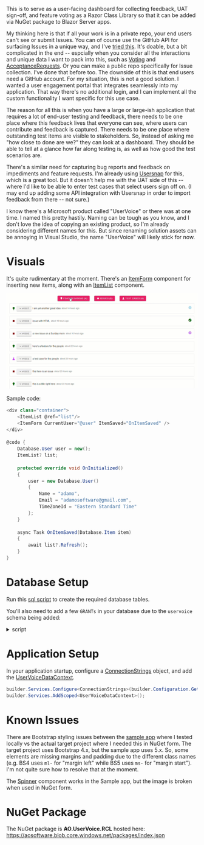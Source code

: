 This is to serve as a user-facing dashboard for collecting feedback, UAT sign-off, and feature voting as a Razor Class Library so that it can be added via NuGet package to Blazor Server apps.

My thinking here is that if all your work is in a private repo, your end users can't see or submit Issues. You can of course use the GitHub API for surfacing Issues in a unique way, and I've [tried this](https://github.com/adamfoneil/GitHubIssues.RCL/tree/master/GitHubApiClient). It's doable, but a bit complicated in the end -- espcially when you consider all the interactions and unique data I want to pack into this, such as [Voting](https://github.com/adamfoneil/UserVoice.RCL/blob/master/UserVoice.Database/Vote.cs) and [AcceptanceRequests](https://github.com/adamfoneil/UserVoice.RCL/blob/master/UserVoice.Database/AcceptanceRequest.cs). Or you can make a public repo specifically for Issue collection. I've done that before too. The downside of this is that end users need a GitHub account. For my situation, this is not a good solution. I wanted a user engagement portal that integrates seamlessly into my application. That way there's no additional login, and I can implement all the custom functionality I want specific for this use case.

The reason for all this is when you have a large or large-ish application that requires a lot of end-user testing and feedback, there needs to be one place where this feedback lives that everyone can see, where users can contribute and feedback is captured. There needs to be one place where outstanding test items are visible to stakeholders. So, instead of asking me "how close to done are we?" they can look at a dashboard. They should be able to tell at a glance how far along testing is, as well as how good the test scenarios are.

There's a similar need for capturing bug reports and feedback on impediments and feature requests. I'm already using [Usersnap](https://usersnap.com/) for this, which is a great tool. But it doesn't help me with the UAT side of this -- where I'd like to be able to enter test cases that select users sign off on. (I may end up adding some API integration with Usersnap in order to import feedback from there -- not sure.)

I know there's a Microsoft product called "UserVoice" or there was at one time. I named this pretty hastily. Naming can be tough as you know, and I don't love the idea of copying an existing product, so I'm already considering different names for this. But since renaming solution assets can be annoying in Visual Studio, the name "UserVoice" will likely stick for now.

# Visuals
It's quite rudimentary at the moment. There's an [ItemForm](https://github.com/adamfoneil/UserVoice.RCL/blob/master/UserVoice.RCL/Components/ItemForm.razor) component for inserting new items, along with an [ItemList](https://github.com/adamfoneil/UserVoice.RCL/blob/master/UserVoice.RCL/Components/ItemList.razor) component.

![image](https://github.com/adamfoneil/UserVoice.RCL/blob/master/demo.gif)

Sample code:

```csharp
<div class="container">
    <ItemList @ref="list"/>
    <ItemForm CurrentUser="@user" ItemSaved="OnItemSaved" />
</div>

@code {
    Database.User user = new();
    ItemList? list;

    protected override void OnInitialized()
    {
        user = new Database.User()
        {
            Name = "adamo",
            Email = "adamosoftware@gmail.com",
            TimeZoneId = "Eastern Standard Time"
        };
    }

    async Task OnItemSaved(Database.Item item)
    {
        await list?.Refresh();
    }
}
```

# Database Setup
Run this [sql script](https://github.com/adamfoneil/UserVoice.RCL/blob/master/UserVoice.RCL/Service/Resources/DbSchema.sql) to create the required database tables.

You'll also need to add a few `GRANTs` in your database due to the `uservoice` schema being added:
<details>
  <summary>script</summary>
  
  ```sql
  GRANT SELECT ON SCHEMA ::[uservoice] TO *your app user account*
  GRANT INSERT ON SCHEMA ::[uservoice] TO *your app user account*
  GRANT UPDATE ON SCHEMA ::[uservoice] TO *your app user account*
  GRANT DELETE ON SCHEMA ::[uservoice] TO *your app user account*
  ```
  
</details>

# Application Setup
In your application startup, configure a [ConnectionStrings](https://github.com/adamfoneil/UserVoice.RCL/blob/master/UserVoice.RCL/Service/Models/ConnectionStrings.cs) object, and add the [UserVoiceDataContext](https://github.com/adamfoneil/UserVoice.RCL/blob/master/UserVoice.RCL/Service/UserVoiceDataContext.cs).

```csharp
builder.Services.Configure<ConnectionStrings>(builder.Configuration.GetSection("ConnectionStrings"));
builder.Services.AddScoped<UserVoiceDataContext>();
```

# Known Issues
There are Bootstrap styling issues between the [sample app](https://github.com/adamfoneil/UserVoice.RCL/tree/master/UserVoice.Sample) where I tested locally vs the actual target project where I needed this in NuGet form. The target project uses Bootstrap 4.x, but the sample app uses 5.x. So, some elements are missing margins and padding due to the different class names (e.g. BS4 uses `ml-` for "margin left" while BS5 uses `ms-` for "margin start"). I'm not quite sure how to resolve that at the moment.

The [Spinner](https://github.com/adamfoneil/UserVoice.RCL/blob/master/UserVoice.RCL/Components/Widgets/Spinner.razor) component works in the Sample app, but the image is broken when used in NuGet form.

# NuGet Package
The NuGet package is **AO.UserVoice.RCL** hosted here: https://aosoftware.blob.core.windows.net/packages/index.json
